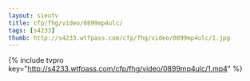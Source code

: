 ```yaml
--- 
layout: sieutv
title: cfp/fhg/video/0899mp4ulc/
tags: [s4233]
thumb: http://s4233.wtfpass.com/cfp/fhg/video/0899mp4ulc/1.jpg
---
```

{% include tvpro key="http://s4233.wtfpass.com/cfp/fhg/video/0899mp4ulc/1.mp4" %} 
